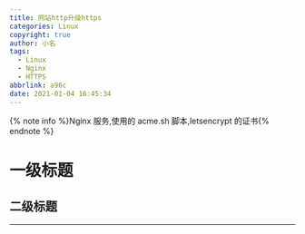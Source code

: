 ```yaml
---
title: 网站http升级https
categories: Linux
copyright: true
author: 小名
tags:
  - Linux
  - Nginx
  - HTTPS
abbrlink: a96c
date: 2021-01-04 16:45:34
---
```


{% note info %}Nginx 服务,使用的 acme.sh 脚本,letsencrypt 的证书{% endnote %}

<!-- more -->

# 一级标题

## 二级标题

---
